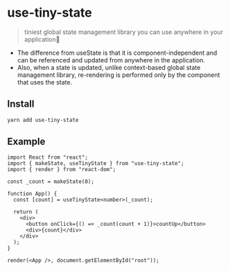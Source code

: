 # use-tiny-state

> tiniest global state management library you can use anywhere in your application🤞

- The difference from useState is that it is component-independent and can be referenced and updated from anywhere in the application.
- Also, when a state is updated, unlike context-based global state management library, re-rendering is performed only by the component that uses the state.

## Install

```bash
yarn add use-tiny-state
```

## Example

```tsx
import React from "react";
import { makeState, useTinyState } from "use-tiny-state";
import { render } from "react-dom";

const _count = makeState(0);

function App() {
  const [count] = useTinyState<number>(_count);

  return (
    <div>
      <button onClick={() => _count(count + 1)}>countUp</button>
      <div>{count}</div>
    </div>
  );
}

render(<App />, document.getElementById("root"));
```
